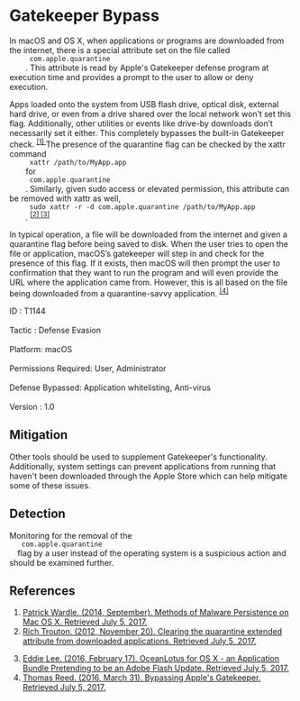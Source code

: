 <div class="container-fluid">
 <h1>
  Gatekeeper Bypass
 </h1>
 <div class="row">
  <div class="col-md-8 description-body">
   <p>
    In macOS and OS X, when applications or programs are downloaded from the internet, there is a special attribute set on the file called
    <code>
     com.apple.quarantine
    </code>
    . This attribute is read by Apple's Gatekeeper defense program at execution time and provides a prompt to the user to allow or deny execution.
   </p>
   <p>
    Apps loaded onto the system from USB flash drive, optical disk, external hard drive, or even from a drive shared over the local network won’t set this flag. Additionally, other utilities or events like drive-by downloads don’t necessarily set it either. This completely bypasses the built-in Gatekeeper check.
    <span class="scite-citeref-number" data-reference="Methods of Mac Malware Persistence" id="scite-ref-1-a">
     <sup>
      <a aria-describedby="qtip-0" data-hasqtip="0" href="https://www.virusbulletin.com/uploads/pdf/conference/vb2014/VB2014-Wardle.pdf" target="_blank">
       [1]
      </a>
     </sup>
    </span>
    The presence of the quarantine flag can be checked by the xattr command
    <code>
     xattr /path/to/MyApp.app
    </code>
    for
    <code>
     com.apple.quarantine
    </code>
    . Similarly, given sudo access or elevated permission, this attribute can be removed with xattr as well,
    <code>
     sudo xattr -r -d com.apple.quarantine /path/to/MyApp.app
    </code>
    .
    <span class="scite-citeref-number" data-reference="Clearing quarantine attribute" id="scite-ref-2-a">
     <sup>
      <a aria-describedby="qtip-1" data-hasqtip="1" href="https://derflounder.wordpress.com/2012/11/20/clearing-the-quarantine-extended-attribute-from-downloaded-applications/" target="_blank">
       [2]
      </a>
     </sup>
    </span>
    <span class="scite-citeref-number" data-reference="OceanLotus for OS X" id="scite-ref-3-a">
     <sup>
      <a aria-describedby="qtip-2" data-hasqtip="2" href="https://www.alienvault.com/blogs/labs-research/oceanlotus-for-os-x-an-application-bundle-pretending-to-be-an-adobe-flash-update" target="_blank">
       [3]
      </a>
     </sup>
    </span>
   </p>
   <p>
    In typical operation, a file will be downloaded from the internet and given a quarantine flag before being saved to disk. When the user tries to open the file or application, macOS’s gatekeeper will step in and check for the presence of this flag. If it exists, then macOS will then prompt the user to confirmation that they want to run the program and will even provide the URL where the application came from. However, this is all based on the file being downloaded from a quarantine-savvy application.
    <span class="scite-citeref-number" data-reference="Bypassing Gatekeeper" id="scite-ref-4-a">
     <sup>
      <a aria-describedby="qtip-3" data-hasqtip="3" href="https://blog.malwarebytes.com/cybercrime/2015/10/bypassing-apples-gatekeeper/" target="_blank">
       [4]
      </a>
     </sup>
    </span>
   </p>
  </div>
  <div class="col-md-4">
   <div class="card">
    <div class="card-body">
     <div class="card-data">
      <span class="h5 card-title">
       ID
      </span>
      : T1144
      <br/>
      <br/>
     </div>
     <div class="card-data">
      <span class="h5 card-title">
      </span>
     </div>
     <div class="card-data">
      <span class="h5 card-title">
       Tactic
      </span>
      : Defense Evasion
      <br/>
      <br/>
     </div>
     <div class="card-data">
      <span class="h5 card-title">
       Platform:
      </span>
      macOS
      <br/>
      <br/>
     </div>
     <div class="card-data">
      <span class="h5 card-title">
       Permissions Required:
      </span>
      User, Administrator
      <br/>
      <br/>
     </div>
     <div class="card-data">
      <span class="h5 card-title">
      </span>
     </div>
     <div class="card-data">
      <span class="h5 card-title">
      </span>
     </div>
     <div class="card-data">
      <span class="h5 card-title">
      </span>
     </div>
     <div class="card-data">
      <span class="h5 card-title">
      </span>
     </div>
     <div class="card-data">
      <span class="h5 card-title">
       Defense Bypassed:
      </span>
      Application whitelisting, Anti-virus
      <br/>
      <br/>
     </div>
     <div class="card-data">
      <span class="h5 card-title">
      </span>
     </div>
     <div class="card-data">
      <span class="h5 card-title">
      </span>
     </div>
     <div class="card-data">
      <span class="h5 card-title">
      </span>
     </div>
     <div class="card-data">
      <span class="h5 card-title">
       Version
      </span>
      : 1.0
     </div>
    </div>
   </div>
  </div>
 </div>
 <h2 class="pt-3" id="mitigation">
  Mitigation
 </h2>
 <p>
  Other tools should be used to supplement Gatekeeper's functionality. Additionally, system settings can prevent applications from running that haven't been downloaded through the Apple Store which can help mitigate some of these issues.
 </p>
 <h2 class="pt-3" id="detection">
  Detection
 </h2>
 <p>
  Monitoring for the removal of the
  <code>
   com.apple.quarantine
  </code>
  flag by a user instead of the operating system is a suspicious action and should be examined further.
 </p>
 <h2 class="pt-3" id="references">
  References
 </h2>
 <div class="row">
  <div class="col">
   <ol>
    <li>
     <span class="scite-citation" id="scite-1">
      <span class="scite-citation-text">
       <a class="external text" href="https://www.virusbulletin.com/uploads/pdf/conference/vb2014/VB2014-Wardle.pdf" name="scite-1" rel="nofollow" target="_blank">
        Patrick Wardle. (2014, September). Methods of Malware Persistence on Mac OS X. Retrieved July 5, 2017.
       </a>
      </span>
     </span>
    </li>
    <li>
     <span class="scite-citation" id="scite-2">
      <span class="scite-citation-text">
       <a class="external text" href="https://derflounder.wordpress.com/2012/11/20/clearing-the-quarantine-extended-attribute-from-downloaded-applications/" name="scite-2" rel="nofollow" target="_blank">
        Rich Trouton. (2012, November 20). Clearing the quarantine extended attribute from downloaded applications. Retrieved July 5, 2017.
       </a>
      </span>
     </span>
    </li>
   </ol>
  </div>
  <div class="col">
   <ol start="3.0">
    <li>
     <span class="scite-citation" id="scite-3">
      <span class="scite-citation-text">
       <a class="external text" href="https://www.alienvault.com/blogs/labs-research/oceanlotus-for-os-x-an-application-bundle-pretending-to-be-an-adobe-flash-update" name="scite-3" rel="nofollow" target="_blank">
        Eddie Lee. (2016, February 17). OceanLotus for OS X - an Application Bundle Pretending to be an Adobe Flash Update. Retrieved July 5, 2017.
       </a>
      </span>
     </span>
    </li>
    <li>
     <span class="scite-citation" id="scite-4">
      <span class="scite-citation-text">
       <a class="external text" href="https://blog.malwarebytes.com/cybercrime/2015/10/bypassing-apples-gatekeeper/" name="scite-4" rel="nofollow" target="_blank">
        Thomas Reed. (2016, March 31). Bypassing Apple's Gatekeeper. Retrieved July 5, 2017.
       </a>
      </span>
     </span>
    </li>
   </ol>
  </div>
 </div>
</div>
